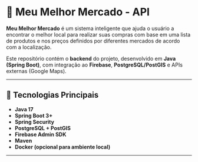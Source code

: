 # 🛒 Meu Melhor Mercado - API

**Meu Melhor Mercado** é um sistema inteligente que ajuda o usuário a encontrar o melhor local para realizar suas compras com base em uma lista de produtos 
e nos preços definidos por diferentes mercados de acordo com a localização.  

Este repositório contém o **backend** do projeto, desenvolvido em **Java (Spring Boot)**, com integração ao **Firebase**, **PostgreSQL/PostGIS**
e APIs externas (Google Maps).

---

## 🚀 Tecnologias Principais

- **Java 17**
- **Spring Boot 3+**
- **Spring Security**
- **PostgreSQL + PostGIS**
- **Firebase Admin SDK**
- **Maven**
- **Docker (opcional para ambiente local)**

---

